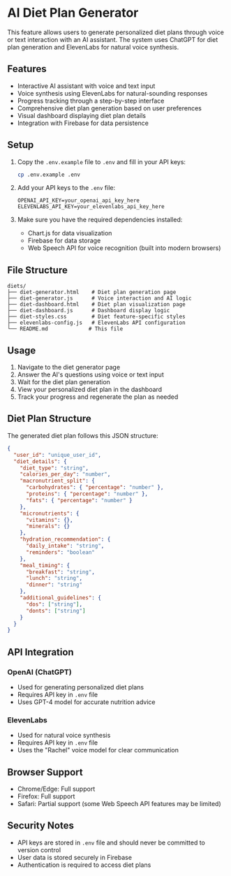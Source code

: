 # AI Diet Plan Generator

This feature allows users to generate personalized diet plans through voice or text interaction with an AI assistant. The system uses ChatGPT for diet plan generation and ElevenLabs for natural voice synthesis.

## Features

- Interactive AI assistant with voice and text input
- Voice synthesis using ElevenLabs for natural-sounding responses
- Progress tracking through a step-by-step interface
- Comprehensive diet plan generation based on user preferences
- Visual dashboard displaying diet plan details
- Integration with Firebase for data persistence

## Setup

1. Copy the `.env.example` file to `.env` and fill in your API keys:
   ```bash
   cp .env.example .env
   ```

2. Add your API keys to the `.env` file:
   ```
   OPENAI_API_KEY=your_openai_api_key_here
   ELEVENLABS_API_KEY=your_elevenlabs_api_key_here
   ```

3. Make sure you have the required dependencies installed:
   - Chart.js for data visualization
   - Firebase for data storage
   - Web Speech API for voice recognition (built into modern browsers)

## File Structure

```
diets/
├── diet-generator.html    # Diet plan generation page
├── diet-generator.js      # Voice interaction and AI logic
├── diet-dashboard.html    # Diet plan visualization page
├── diet-dashboard.js      # Dashboard display logic
├── diet-styles.css        # Diet feature-specific styles
├── elevenlabs-config.js   # ElevenLabs API configuration
└── README.md             # This file
```

## Usage

1. Navigate to the diet generator page
2. Answer the AI's questions using voice or text input
3. Wait for the diet plan generation
4. View your personalized diet plan in the dashboard
5. Track your progress and regenerate the plan as needed

## Diet Plan Structure

The generated diet plan follows this JSON structure:

```json
{
  "user_id": "unique_user_id",
  "diet_details": {
    "diet_type": "string",
    "calories_per_day": "number",
    "macronutrient_split": {
      "carbohydrates": { "percentage": "number" },
      "proteins": { "percentage": "number" },
      "fats": { "percentage": "number" }
    },
    "micronutrients": {
      "vitamins": {},
      "minerals": {}
    },
    "hydration_recommendation": {
      "daily_intake": "string",
      "reminders": "boolean"
    },
    "meal_timing": {
      "breakfast": "string",
      "lunch": "string",
      "dinner": "string"
    },
    "additional_guidelines": {
      "dos": ["string"],
      "donts": ["string"]
    }
  }
}
```

## API Integration

### OpenAI (ChatGPT)
- Used for generating personalized diet plans
- Requires API key in `.env` file
- Uses GPT-4 model for accurate nutrition advice

### ElevenLabs
- Used for natural voice synthesis
- Requires API key in `.env` file
- Uses the "Rachel" voice model for clear communication

## Browser Support

- Chrome/Edge: Full support
- Firefox: Full support
- Safari: Partial support (some Web Speech API features may be limited)

## Security Notes

- API keys are stored in `.env` file and should never be committed to version control
- User data is stored securely in Firebase
- Authentication is required to access diet plans 